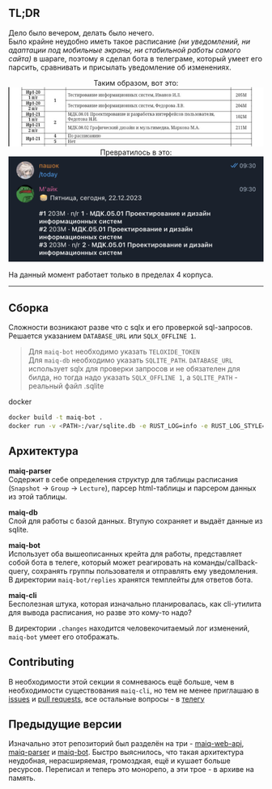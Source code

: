 ## TL;DR
Дело было вечером, делать было нечего. \
Было крайне неудобно иметь такое расписание *(ни уведомлений, ни адаптации под мобильные экраны, ни стабильной работы самого сайта)* в шараге, поэтому я сделал бота в телеграме, который умеет его парсить, сравнивать и присылать уведомление об изменениях.

<p align="center">
  Таким образом, вот это:
  <img src="./screenshots/rsp-example.jpg" />
  Превратилось в это:
  <img src="./screenshots/bot-example.png">
</p>

На данный момент работает только в пределах 4 корпуса.
___

## Сборка
Сложности возникают разве что с sqlx и его проверкой sql-запросов. Решается указанием `DATABASE_URL` или `SQLX_OFFLINE 1`.

> Для `maiq-bot` необходимо указать `TELOXIDE_TOKEN` \
> Для `maiq-db` необходимо указать `SQLITE_PATH`. `DATABASE_URL` использует sqlx для проверки запросов и не обязателен для билда, но тогда надо указать `SQLX_OFFLINE 1`, а `SQLITE_PATH` - реальный файл .sqlite

docker
```sh
docker build -t maiq-bot .
docker run -v <PATH>:/var/sqlite.db -e RUST_LOG=info -e RUST_LOG_STYLE=always -e SQLITE_PATH=/var/sqlite.db -e TELOXIDE_TOKEN=<token> -dit maiq-bot
```

## Архитектура

**maiq-parser** \
Содержит в себе определения структур для таблицы расписания (`Snapshot` -> `Group` -> `Lecture`), парсер html-таблицы и парсером данных из этой таблицы.

**maiq-db** \
Слой для работы с базой данных. Втупую сохраняет и выдаёт данные из sqlite.

**maiq-bot** \
Использует оба вышеописанных крейта для работы, представляет собой бота в телеге, который может реагировать на команды/callback-query, сохранять группы пользователя и отправлять ему уведомления. \
В директории `maiq-bot/replies` хранятся темплейты для ответов бота.

**maiq-cli** \
Бесполезная штука, которая изначально планировалась, как cli-утилита для вывода расписания, но разве это кому-то надо?

В директории `.changes` находится человекочитаемый лог изменений, `maiq-bot` умеет его отображать.

## Contributing
В необходимости этой секции я сомневаюсь ещё больше, чем в необходимости существования `maiq-cli`, но тем не менее приглашаю в [issues](https://github.com/pashokitsme/maiq-parser-next/issues) и [pull requests](https://github.com/pashokitsme/maiq-parser-next/pulls), все остальные вопросы - в [телегу](https://t.me/pashokitsme)

## Предыдущие версии
Изначально этот репозиторий был разделён на три - [maiq-web-api](https://github.com/pashokitme/maiq-web-api), [maiq-parser](https://github.com/pashokitsme/maiq-parser) и [maiq-bot](https://github.com/pashokitsme/maiq-bot). Быстро выяснилось, что такая архитектура неудобная, нерасширяемая, громоздкая, ещё и кушает больше ресурсов. Переписал и теперь это монорепо, а эти трое - в архиве на память.